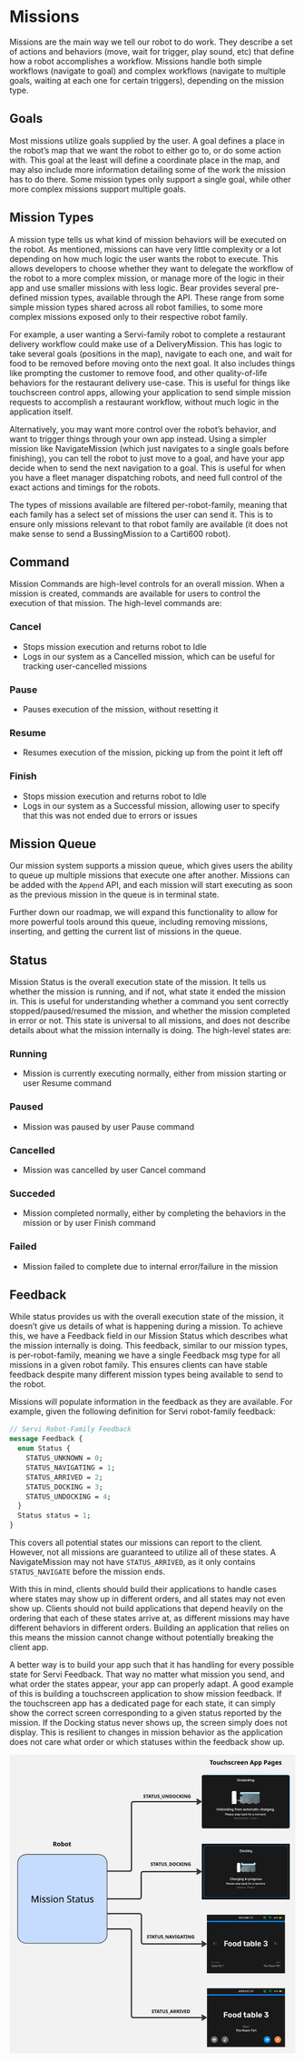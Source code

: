 # Missions

Missions are the main way we tell our robot to do work. They describe a set of
actions and behaviors (move, wait for trigger, play sound, etc) that define how
a robot accomplishes a workflow. Missions handle both simple workflows (navigate
to goal) and complex workflows (navigate to multiple goals,
waiting at each one for certain triggers), depending on the mission type.

## Goals

Most missions utilize goals supplied by the user. A goal defines a
place in the robot’s map that we want the robot to either go to, or do some
action with. This goal at the least will define a coordinate place in the
map, and may also include more information detailing some of the work the
mission has to do there. Some mission types only support a single goal,
while other more complex missions support multiple goals.

## Mission Types

A mission type tells us what kind of mission behaviors will be executed on the
robot. As mentioned, missions can have very little complexity or a lot depending
on how much logic the user wants the robot to execute. This allows developers to
choose whether they want to delegate the workflow of the robot to a more complex
mission, or manage more of the logic in their app and use smaller missions with
less logic. Bear provides several pre-defined mission types, available through
the API. These range from some simple mission types shared across all robot
families, to some more complex missions exposed only to their respective robot
family.

For example, a user wanting a Servi-family robot to complete a restaurant
delivery workflow could make use of a DeliveryMission. This has logic to take
several goals (positions in the map), navigate to each one, and wait for
food to be removed before moving onto the next goal. It also includes
things like prompting the customer to remove food, and other quality-of-life
behaviors for the restaurant delivery use-case. This is useful for things like
touchscreen control apps, allowing your application to send simple mission
requests to accomplish a restaurant workflow, without much logic in the
application itself.

Alternatively, you may want more control over the robot’s behavior, and want to
trigger things through your own app instead. Using a simpler mission like
NavigateMission (which just navigates to a single goals before finishing),
you can tell the robot to just move to a goal, and have your app decide
when to send the next navigation to a goal. This is useful for when you
have a fleet manager dispatching robots, and need full control of the exact
actions and timings for the robots.

The types of missions available are filtered per-robot-family, meaning that each
family has a select set of missions the user can send it. This is to ensure only
missions relevant to that robot family are available (it does not make sense to
send a BussingMission to a Carti600 robot).

## Command

Mission Commands are high-level controls for an overall mission. When a mission
is created, commands are available for users to control the execution of that
mission. The high-level commands are:

### Cancel

- Stops mission execution and returns robot to Idle
- Logs in our system as a Cancelled mission, which can be useful for tracking
  user-cancelled missions

### Pause

- Pauses execution of the mission, without resetting it

### Resume

- Resumes execution of the mission, picking up from the point it left off

### Finish

- Stops mission execution and returns robot to Idle
- Logs in our system as a Successful mission, allowing user to specify that this
  was not ended due to errors or issues

## Mission Queue

Our mission system supports a mission queue, which gives users the ability to
queue up multiple missions that execute one after another. Missions can be added
with the `Append` API, and each mission will start executing as soon as the
previous mission in the queue is in terminal state.

Further down our roadmap, we will expand this functionality to allow for more
powerful tools around this queue, including removing missions, inserting, and
getting the current list of missions in the queue.

## Status

Mission Status is the overall execution state of the mission. It tells us
whether the mission is running, and if not, what state it ended the mission in.
This is useful for understanding whether a command you sent correctly
stopped/paused/resumed the mission, and whether the mission completed in error
or not. This state is universal to all missions, and does not describe details
about what the mission internally is doing. The high-level states are:

### Running

- Mission is currently executing normally, either from mission starting or user
  Resume command

### Paused

- Mission was paused by user Pause command

### Cancelled

- Mission was cancelled by user Cancel command

### Succeded

- Mission completed normally, either by completing the behaviors in the mission
  or by user Finish command

### Failed

- Mission failed to complete due to internal error/failure in the mission

## Feedback

While status provides us with the overall execution state of the mission, it
doesn’t give us details of what is happening during a mission. To achieve this,
we have a Feedback field in our Mission Status which describes what the mission
internally is doing. This feedback, similar to our mission types, is
per-robot-family, meaning we have a single Feedback msg type for all missions in
a given robot family. This ensures clients can have stable feedback despite many
different mission types being available to send to the robot.

Missions will populate information in the feedback as they are available. For
example, given the following definition for Servi robot-family feedback:

```proto
// Servi Robot-Family Feedback
message Feedback {
  enum Status {
    STATUS_UNKNOWN = 0;
    STATUS_NAVIGATING = 1;
    STATUS_ARRIVED = 2;
    STATUS_DOCKING = 3;
    STATUS_UNDOCKING = 4;
  }
  Status status = 1;
}
```

This covers all potential states our missions can report to the client. However,
not all missions are guaranteed to utilize all of these states. A
NavigateMission may not have `STATUS_ARRIVED`, as it only contains
`STATUS_NAVIGATE` before the mission ends.

With this in mind, clients should build their applications to handle cases where
states may show up in different orders, and all states may not even show up.
Clients should not build applications that depend heavily on the ordering that
each of these states arrive at, as different missions may have different
behaviors in different orders. Building an application that relies on this means
the mission cannot change without potentially breaking the client app.

A better way is to build your app such that it has handling for every possible
state for Servi Feedback. That way no matter what mission you send, and what
order the states appear, your app can properly adapt. A good example of this is
building a touchscreen application to show mission feedback. If the touchscreen
app has a dedicated page for each state, it can simply show the correct screen
corresponding to a given status reported by the mission. If the Docking status
never shows up, the screen simply does not display. This is resilient to changes
in mission behavior as the application does not care what order or which
statuses within the feedback show up.

![Misison in touchscreen](../assets/mission-touchscreen.jpg)
